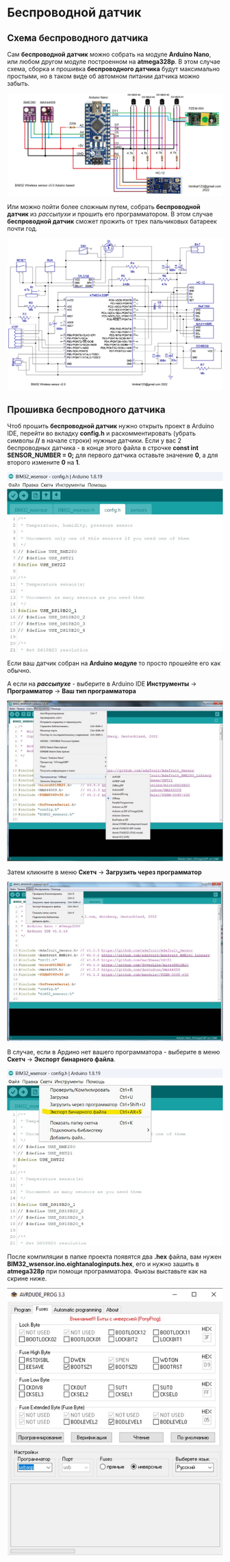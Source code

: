 # Беспроводной датчик

## Схема беспроводного датчика
Сам **беспроводной датчик** можно собрать на модуле **Arduino Nano**, или любом другом модуле построенном на **atmega328p**. В этом случае схема, сборка и прошивка **беспроводного датчика** будут максимально простыми, но в таком виде об автомном питании датчика можно забыть.

<p align="center"><img src="../img/arduino.jpg" alt="weather monitor BIM32 wireless sensor arduino based"></p>

Или можно пойти более сложным путем, собрать **беспроводной датчик** из *рассыпухи* и прошить его программатором. В этом случае **беспроводной датчик** сможет прожить от трех пальчиковых батареек почти год.

<p align="center"><img src="../img/wireless_sensor_schematic_v2.0.png" alt="weather monitor BIM32 wireless sensor schematic"></p>

## Прошивка беспроводного датчика
Чтоб прошить **беспроводной датчик** нужно открыть проект в Arduino IDE, перейти во вкладку **config.h** и раскомментировать (убрать символы **//** в начале строки) нужные датчики. Если у вас 2 беспроводных датчика - в конце этого файла в строчке **const int SENSOR_NUMBER = 0;** для первого датчика оставьте значение **0**, а для второго измените **0** на **1**.

<p align="center"><img src="../img/wirelessConfig_RU.jpg" alt="weather monitor BIM32 wireless sensor config"></p>

Если ваш датчик собран на **Arduino модуле** то просто прошейте его как обычно. 

А если на ***рассыпухе*** - выберите в Arduino IDE **Инструменты** -> **Программатор** -> **Ваш тип программатора**

<p align="center"><img src="../img/wirelessProgrammer_RU.jpg" alt="weather monitor BIM32 wireless sensor programmer select"></p>

Затем кликните в меню **Скетч** -> **Загрузить через программатор**

<p align="center"><img src="../img/wirelessProgrammerUpload_RU.jpg" alt="weather monitor BIM32 wireless sensor programmer upload"></p>

В случае, если в Ардино нет вашего программатора - выберите в меню **Скетч** -> **Экспорт бинарного файла**. 

<p align="center"><img src="../img/wirelessExport_RU.jpg" alt="weather monitor BIM32 wireless sensor export compiled binary"></p>

После компиляции в папке проекта появятся два **.hex** файла, вам нужен **BIM32_wsensor.ino.eightanaloginputs.hex**, его и нужно зашить в **atmega328p** при помощи программатора. Фьюзы выставьте как на скрине ниже.

<p align="center"><img src="../img/wirelessFuses_RU.jpg" alt="weather monitor BIM32 wireless sensor fuses"></p>